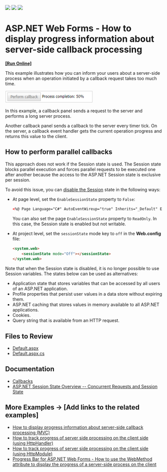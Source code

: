 <!-- default badges list -->
![](https://img.shields.io/endpoint?url=https://codecentral.devexpress.com/api/v1/VersionRange/128564204/14.2.3%2B)
[![](https://img.shields.io/badge/Open_in_DevExpress_Support_Center-FF7200?style=flat-square&logo=DevExpress&logoColor=white)](https://supportcenter.devexpress.com/ticket/details/E918)
[![](https://img.shields.io/badge/📖_How_to_use_DevExpress_Examples-e9f6fc?style=flat-square)](https://docs.devexpress.com/GeneralInformation/403183)
<!-- default badges end -->

# ASP.NET Web Forms - How to display progress information about server-side callback processing
<!-- run online -->
**[[Run Online]](https://codecentral.devexpress.com/128564204/)**
<!-- run online end -->

This example illustrates how you can inform your users about a server-side process when an operation initiated by a callback request takes too much time.

![](image.png)

In this example, a callback panel sends a request to the server and performs a long server process. 

Another callback panel sends a callback to the server every timer tick. On the server, a callback event handler gets the current operation progress and returns this value to the client.

## How to perform parallel callbacks

This approach does not work if the Session state is used. The Session state blocks parallel execution and forces parallel requests to be executed one after another because the access to the ASP.NET Session state is exclusive per session. 

To avoid this issue, you can [disable the Session](https://learn.microsoft.com/en-US/troubleshoot/developer/webapps/aspnet/development/disable-asp-session-state) state in the following ways:

- At page level, set the `EnableSessionState` property to `False`:

    ```aspx
    <%@ Page Language="C#" AutoEventWireup="true" Inherits="_Default" EnableSessionState="False" CodeFile="Default.aspx.cs" %>
    ```

    You can also set the page `EnableSessionState` property to `ReadOnly`. In this case, the Session state is enabled but not writable.

- At project level, set the `sessionState` mode key to `off` in the **Web.config** file:

    ```aspx
    <system.web>  
        <sessionState mode="Off"></sessionState>  
    </system.web>
    ```

Note that when the Session state is disabled, it is no longer possible to use Session variables. The states below can be used as alternatives:
- Application state that stores variables that can be accessed by all users of an ASP.NET application.
- Profile properties that persist user values in a data store without expiring them.
- ASP.NET caching that stores values in memory available to all ASP.NET applications.
- Cookies.
- Query string that is available from an HTTP request.


## Files to Review

* [Default.aspx](./CS/WebSite/Default.aspx)
* [Default.aspx.cs](./CS/WebSite/Default.aspx.cs)

## Documentation 

* [Callbacks](https://docs.devexpress.com/AspNet/402559/common-concepts/callbacks)
* [ASP.NET Session State Overview -- Concurrent Requests and Session State](https://learn.microsoft.com/en-us/previous-versions/ms178581(v=vs.140)?redirectedfrom=MSDN#concurrent-requests-and-session-state)

## More Examples → [Add links to the related examples]

* [How to display progress information about server-side callback processing (MVC)](https://github.com/DevExpress-Examples/how-to-display-progress-information-about-server-side-callback-processing-mvc-e4244)
* [How to track progress of server side processing on the client side (using HttpHandler)](https://github.com/DevExpress-Examples/how-to-track-progress-of-server-side-processing-on-the-client-side-using-httphandler-e4651)
* [How to track progress of server side processing on the client side (using HttpModule)](https://github.com/DevExpress-Examples/how-to-track-progress-of-server-side-processing-on-the-client-side-using-httpmodule-e4656)
* [Progress Bar for ASP.NET Web Forms - How to use the WebMethod attribute to display the progress of a server-side process on the client](https://github.com/DevExpress-Examples/asp-net-web-forms-progress-bar-display-server-process-progress)
